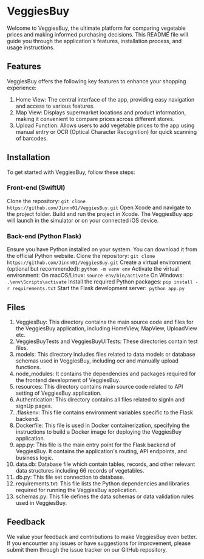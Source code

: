 # VeggiesBuy

Welcome to VeggiesBuy, the ultimate platform for comparing vegetable prices and making informed purchasing decisions. This README file will guide you through the application's features, installation process, and usage instructions.

## Features

VeggiesBuy offers the following key features to enhance your shopping experience:

1. Home View: The central interface of the app, providing easy navigation and access to various features.
2. Map View: Displays supermarket locations and product information, making it convenient to compare prices across different stores.
3. Upload Function: Allows users to add vegetable prices to the app using manual entry or OCR (Optical Character Recognition) for quick scanning of barcodes.

## Installation
To get started with VeggiesBuy, follow these steps:

### Front-end (SwiftUI)
Clone the repository: `git clone https://github.com/Jinnn01/VeggiesBuy.git`
Open Xcode and navigate to the project folder.
Build and run the project in Xcode.
The VeggiesBuy app will launch in the simulator or on your connected iOS device.

### Back-end (Python Flask)
Ensure you have Python installed on your system. You can download it from the official Python website.
Clone the repository: `git clone https://github.com/Jinnn01/VeggiesBuy.git`
Create a virtual environment (optional but recommended): `python -m venv env`
Activate the virtual environment:
On macOS/Linux: `source env/bin/activate`
On Windows:` .\env\Scripts\activate`
Install the required Python packages: `pip install -r requirements.txt`
Start the Flask development server:` python app.py`

## Files
1.	VeggiesBuy: This directory contains the main source code and files for the VeggiesBuy application, including HomeView, MapView, UploadView etc.
2.	VeggiesBuyTests and VeggiesBuyUITests: These directories contain test files. 
3.	models: This directory includes files related to data models or database schemas used in VeggiesBuy, including ocr and manually upload functions.
4.	node_modules: It contains the dependencies and packages required for the frontend development of VeggiesBuy.
5.	resources: This directory contains main source code related to API setting of VeggiesBuy application.
6.	Authentication: This directory contains all files related to signIn and signUp pages.
7.	.flaskenv: This file contains environment variables specific to the Flask backend. 
8.	Dockerfile: This file is used in Docker containerization, specifying the instructions to build a Docker image for deploying the VeggiesBuy application.
9.	app.py: This file is the main entry point for the Flask backend of VeggiesBuy. It contains the application's routing, API endpoints, and business logic.
10.	data.db: Database file which contain tables, records, and other relevant data structures including 66 records of vegetables.
11.	db.py: This file set connection to database.
12.	requirements.txt: This file lists the Python dependencies and libraries required for running the VeggiesBuy application. 
13.	schemas.py: This file defines the data schemas or data validation rules used in VeggiesBuy. 


## Feedback
We value your feedback and contributions to make VeggiesBuy even better. If you encounter any issues or have suggestions for improvement, please submit them through the issue tracker on our GitHub repository.





